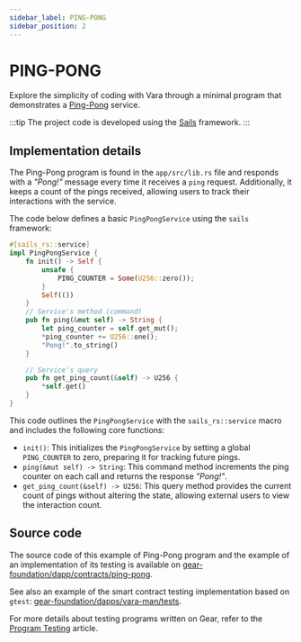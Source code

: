 ```yaml
---
sidebar_label: PING-PONG
sidebar_position: 2
---
```


# PING-PONG

Explore the simplicity of coding with Vara through a minimal program that demonstrates a [Ping-Pong](https://github.com/gear-foundation/dapps/tree/master/contracts/ping-pong) service.

:::tip
The project code is developed using the [Sails](/docs/build/sails/sails.mdx) framework.
::: 

## Implementation details

The Ping-Pong program is found in the `app/src/lib.rs` file and responds with a *"Pong!"* message every time it receives a `ping` request. Additionally, it keeps a count of the pings received, allowing users to track their interactions with the service.

The code below defines a basic `PingPongService` using the `sails` framework:

```rust title="app/src/lib.rs"
#[sails_rs::service]
impl PingPongService {
    fn init() -> Self {
        unsafe {
            PING_COUNTER = Some(U256::zero());
        }
        Self(())
    }
    // Service's method (command)
    pub fn ping(&mut self) -> String {
        let ping_counter = self.get_mut();
        *ping_counter += U256::one();
        "Pong!".to_string()
    }

    // Service's query
    pub fn get_ping_count(&self) -> U256 {
        *self.get()
    }    
}
```

This code outlines the `PingPongService` with the `sails_rs::service` macro and includes the following core functions:

- `init()`: This initializes the `PingPongService` by setting a global `PING_COUNTER` to zero, preparing it for tracking future pings.
- `ping(&mut self) -> String`: This command method increments the ping counter on each call and returns the response *"Pong!"*.
- `get_ping_count(&self) -> U256`: This query method provides the current count of pings without altering the state, allowing external users to view the interaction count.

## Source code

The source code of this example of Ping-Pong program and the example of an implementation of its testing is available on [gear-foundation/dapp/contracts/ping-pong](https://github.com/gear-foundation/dapps/tree/master/contracts/ping-pong).

See also an example of the smart contract testing implementation based on `gtest`: [gear-foundation/dapps/vara-man/tests](https://github.com/gear-foundation/dapps/tree/master/contracts/ping-pong/tests).

For more details about testing programs written on Gear, refer to the [Program Testing](/docs/build/testing) article.

